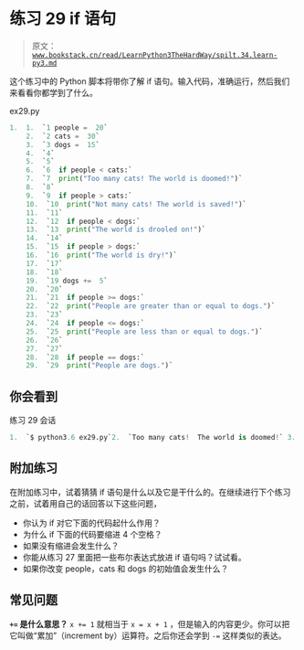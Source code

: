 # 练习 29 if 语句

> 原文：[`www.bookstack.cn/read/LearnPython3TheHardWay/spilt.34.learn-py3.md`](https://www.bookstack.cn/read/LearnPython3TheHardWay/spilt.34.learn-py3.md)

这个练习中的 Python 脚本将带你了解 if 语句。输入代码，准确运行，然后我们来看看你都学到了什么。

ex29.py

```py
1.  1.  `1 people =  20`
    2.  `2 cats =  30`
    3.  `3 dogs =  15`
    4.  `4`
    5.  `5`
    6.  `6  if people < cats:`
    7.  `7  print("Too many cats! The world is doomed!")`
    8.  `8`
    9.  `9  if people > cats:`
    10.  `10  print("Not many cats! The world is saved!")`
    11.  `11`
    12.  `12  if people < dogs:`
    13.  `13  print("The world is drooled on!")` 
    14.  `14`
    15.  `15  if people > dogs:`
    16.  `16  print("The world is dry!")`
    17.  `17`
    18.  `18`
    19.  `19 dogs +=  5`
    20.  `20`
    21.  `21  if people >= dogs:`
    22.  `22  print("People are greater than or equal to dogs.")`
    23.  `23`
    24.  `24  if people <= dogs:`
    25.  `25  print("People are less than or equal to dogs.")`
    26.  `26`
    27.  `27`
    28.  `28  if people == dogs:`
    29.  `29  print("People are dogs.")`
```

## 你会看到

练习 29 会话

```py
1.  `$ python3.6 ex29.py`2.  `Too many cats!  The world is doomed!` 3.  `The world is dry!`4.  `People are greater than or equal to dogs.`5.  `People are less than or equal to dogs.`6.  `People are dogs.`
```

## 附加练习

在附加练习中，试着猜猜 if 语句是什么以及它是干什么的。在继续进行下个练习之前，试着用自己的话回答以下这些问题，

*   你认为 if 对它下面的代码起什么作用？
*   为什么 if 下面的代码要缩进 4 个空格？
*   如果没有缩进会发生什么？
*   你能从练习 27 里面把一些布尔表达式放进 if 语句吗？试试看。
*   如果你改变 people，cats 和 dogs 的初始值会发生什么？

## 常见问题

**`+=` 是什么意思？** `x += 1` 就相当于 `x = x + 1` ，但是输入的内容更少。你可以把它叫做“累加”（increment by）运算符。之后你还会学到 `-=` 这样类似的表达。